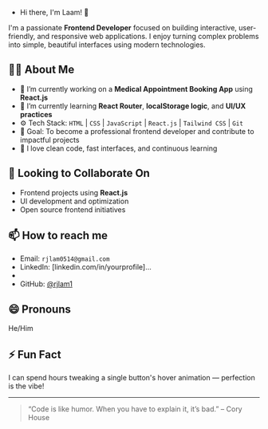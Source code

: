 - Hi there, I'm Laam! 👋

I'm a passionate **Frontend Developer** focused on building interactive, user-friendly, and responsive web applications. I enjoy turning complex problems into simple, beautiful interfaces using modern technologies.

## 👨‍💻 About Me
- 🔭 I’m currently working on a **Medical Appointment Booking App** using **React.js**
- 🌱 I’m currently learning **React Router**, **localStorage logic**, and **UI/UX practices**
- ⚙️ Tech Stack: `HTML` | `CSS` | `JavaScript` | `React.js` | `Tailwind CSS` | `Git`
- 🎯 Goal: To become a professional frontend developer and contribute to impactful projects
- 🧠 I love clean code, fast interfaces, and continuous learning

## 🤝 Looking to Collaborate On
- Frontend projects using **React.js**
- UI development and optimization
- Open source frontend initiatives

## 📫 How to reach me
- Email: `rjlam0514@gmail.com`
- LinkedIn: [linkedin.com/in/yourprofile]...
- 
- GitHub: [@rjlam1](https://github.com/rjlam1)

## 😄 Pronouns
He/Him

## ⚡ Fun Fact
I can spend hours tweaking a single button's hover animation — perfection is the vibe!

---

> “Code is like humor. When you have to explain it, it’s bad.” – Cory House

<!---
rjlam1/rjlam1 is a ✨ special ✨ repository because its `README.md` (this file) appears on your GitHub profile.
You can click the Preview link to take a look at your changes.
--->
